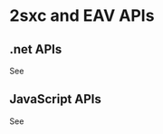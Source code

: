 # 2sxc and EAV APIs

## .net APIs

See [](./dot-net/index.md)


## JavaScript APIs

See [](../js-code/index.md)

